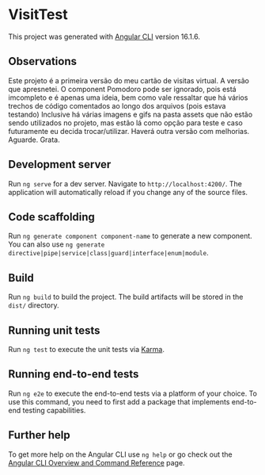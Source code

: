 # VisitTest

This project was generated with [Angular CLI](https://github.com/angular/angular-cli) version 16.1.6.

## Observations

Este projeto é a primeira versão do meu cartão de visitas virtual.
A versão que apresnetei. 
O component Pomodoro pode ser ignorado, pois está imcompleto e é 
apenas uma ideia, bem como vale ressaltar que há vários trechos de código 
comentados ao longo dos arquivos (pois estava testando)
Inclusive há várias imagens e gifs na pasta assets que não estão
sendo utilizados no projeto, mas estão lá como opção para teste e caso futuramente eu decida trocar/utilizar. 
Haverá outra versão com melhorias. Aguarde. Grata.

## Development server

Run `ng serve` for a dev server. Navigate to `http://localhost:4200/`. The application will automatically reload if you change any of the source files.

## Code scaffolding

Run `ng generate component component-name` to generate a new component. You can also use `ng generate directive|pipe|service|class|guard|interface|enum|module`.

## Build

Run `ng build` to build the project. The build artifacts will be stored in the `dist/` directory.

## Running unit tests

Run `ng test` to execute the unit tests via [Karma](https://karma-runner.github.io).

## Running end-to-end tests

Run `ng e2e` to execute the end-to-end tests via a platform of your choice. To use this command, you need to first add a package that implements end-to-end testing capabilities.

## Further help

To get more help on the Angular CLI use `ng help` or go check out the [Angular CLI Overview and Command Reference](https://angular.io/cli) page.
